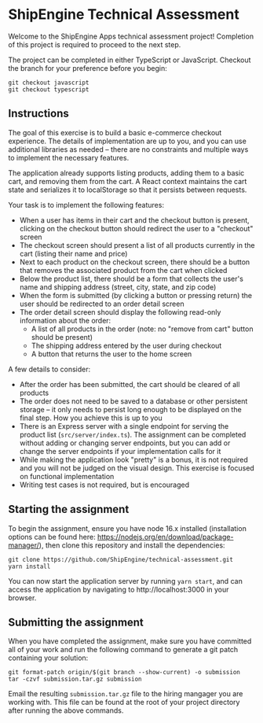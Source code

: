 # ShipEngine Technical Assessment

Welcome to the ShipEngine Apps technical assessment project! Completion of this project is required to proceed to the next step.

The project can be completed in either TypeScript or JavaScript. Checkout the branch for your preference before you begin:

```
git checkout javascript
git checkout typescript
```

## Instructions

The goal of this exercise is to build a basic e-commerce checkout experience. The details of implementation are up to you, and you can use additional libraries as needed – there are no constraints and multiple ways to implement the necessary features.

The application already supports listing products, adding them to a basic cart, and removing them from the cart. A React context maintains the cart state and serializes it to localStorage so that it persists between requests.

Your task is to implement the following features:

- When a user has items in their cart and the checkout button is present, clicking on the checkout button should redirect the user to a "checkout" screen
- The checkout screen should present a list of all products currently in the cart (listing their name and price)
- Next to each product on the checkout screen, there should be a button that removes the associated product from the cart when clicked
- Below the product list, there should be a form that collects the user's name and shipping address (street, city, state, and zip code)
- When the form is submitted (by clicking a button or pressing return) the user should be redirected to an order detail screen
- The order detail screen should display the following read-only information about the order:
  - A list of all products in the order (note: no "remove from cart" button should be present)
  - The shipping address entered by the user during checkout
  - A button that returns the user to the home screen

A few details to consider:

- After the order has been submitted, the cart should be cleared of all products
- The order does not need to be saved to a database or other persistent storage – it only needs to persist long enough to be displayed on the final step. How you achieve this is up to you
- There is an Express server with a single endpoint for serving the product list (`src/server/index.ts`). The assignment can be completed without adding or changing server endpoints, but you can add or change the server endpoints if your implementation calls for it
- While making the application look "pretty" is a bonus, it is not required and you will not be judged on the visual design. This exercise is focused on functional implementation
- Writing test cases is not required, but is encouraged

## Starting the assignment

To begin the assignment, ensure you have node 16.x installed (installation options can be found here: https://nodejs.org/en/download/package-manager/), then clone this repository and install the dependencies:

```
git clone https://github.com/ShipEngine/technical-assessment.git
yarn install
```

You can now start the application server by running `yarn start`, and can access the application by navigating to http://localhost:3000 in your browser.

## Submitting the assignment

When you have completed the assignment, make sure you have committed all of your work and run the following command to generate a git patch containing your solution:

```
git format-patch origin/$(git branch --show-current) -o submission
tar -czvf submission.tar.gz submission
```

Email the resulting `submission.tar.gz` file to the hiring mangager you are working with. This file can be found at the root of your project directory after running the above commands.